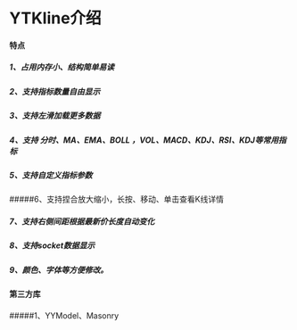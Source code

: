 # YTKline介绍

#### 特点

##### 1、占用内存小、结构简单易读

##### 2、支持指标数量自由显示

##### 3、支持左滑加载更多数据

##### 4、支持 分时、MA、EMA、BOLL ，VOL、MACD、KDJ、RSI、KDJ等常用指标

##### 5、支持自定义指标参数

#####6、支持捏合放大缩小，长按、移动、单击查看K线详情

##### 7、支持右侧间距根据最新价长度自动变化

##### 8、支持socket数据显示

##### 9、颜色、字体等方便修改。

#### 第三方库

#####1、YYModel、Masonry



